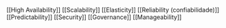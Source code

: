 [[High Availability]]
[[Scalability]]
[[Elasticity]]
[[Reliability (confiabilidade)]] 
[[Predictability]]
[[Security]]
[[Governance]] 
[[Manageability]] 